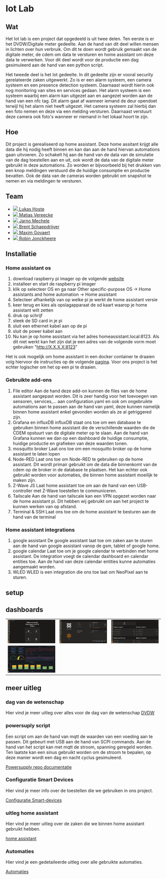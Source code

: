 # Iot Lab

## Wat

Het Iot lab is een project dat opgedeeld is uit twee delen. Ten eerste is er het DVDW/Digitale meter gedeelte. Aan de hand van dit deel willen mensen in lichten over hun verbruik. Om dit te doen wordt gebruik gemaakt van de digitale meter, de cdem om data te versturen en home assistant om deze data te verwerken. Voor dit deel wordt voor de productie een dag gesimuleerd aan de hand van een python script.

Het tweede deel is het Iot gedeelte. In dit gedeelte zijn er vooral security gerelateerde zaken uitgewerkt. Zo is er een alarm systeem, een camera systeem en een presence detection systeem. Daarnaast wordt hierin ook nog monitoring van sites en services gedaan. Het alarm systeem is een systeem waarbij een alarm kan uitgezet aan en aangezet worden aan de hand van een nfc tag. Dit alarm gaat af wanneer iemand de deur opendoet terwijl hij het alarm niet heeft uitgezet. Het camera systeem zal hierbij dan een foto nemen en deze via een melding versturen. Daarnaast verstuurt deze camera ook foto's wanneer er niemand in het lokaal hoort te zijn.

## Hoe

Dit project is gerealiseerd op home assistant. Deze home assitant krijgt alle data die hij nodig heeft binnen en kan dan aan de hand hiervan automations gaan uitvoeren. Zo schakelt hij aan de hand van de data van de simulatie van de dag toestellen aan en uit, ook wordt de data van de digitale meter gebruikt in deze automations. Zo worden er bijvoorbeeld bij het drukken van een knop meldingen verstuurd die de huidige consumptie en productie bevatten. Ook de data van de cameras worden gebruikt om snapshot te nemen en via meldingen te versturen.

## Team

- [<img src="https://github.com/LukasHoste.png" width="25"> Lukas Hoste](https://github.com/LukasHoste)
- [<img src="https://github.com/MatiasVereecke.png" width="25"> Matias Vereecke](https://github.com/MatiasVereecke)
- [<img src="https://github.com/JarnoMechele.png" width="25"> Jarno Mechele](https://github.com/JarnoMechele)
- [<img src="https://github.com/Brent Schaepdrijver.png" width="25"> Brent Schaepdrijver](https://github.com/Brent-Schaepdrijver)
- [<img src="https://github.com/Smiley078.png" width="25"> Maxim Govaert ](https://github.com/Smiley078)
- [<img src="https://github.com/jonckheereke.png" width="25"> Robin Jonckheere](https://github.com/jonckheereke)


## Installatie

### Home assistant os

1. download raspberry pi imager op de volgende [website](https://www.raspberrypi.com/software/)
2. installeer en start de raspberry pi imager
3. klik op selecteer OS en ga naar Other specific-purpose OS -> Home assistants and home automation -> Home assistant
4. Selecteer afhankelijk van op welke pi je werkt de home assistant versie
5. keer terug en kies als opslagapparaat de sd kaart waarop je home assistant wilt zetten
6. druk op schrijf
7. steek de SD card in je pi
8. sluit een ethernet kabel aan op de pi
9. sluit de power kabel aan
10. Nu kan je op home assistant via het adres homeassistant.local:8123. Als dit niet werkt kan het zijn dat je een adres van de volgende vorm moet gebruiken "http://X.X.X.X:8123"

Het is ook mogelijk om home assistant in een docker container te draaien volg hiervoor de instructies op de volgende [pagina](https://www.home-assistant.io/installation/raspberrypi/#install-home-assistant-container). Voor ons project is het echter logischer om het op een pi te draaien.

### Gebruikte add-ons

1. File editor
Aan de hand deze add-on kunnen de files van de home assistant aangepast worden. Dit is zeer handig voor het toevoegen van sensoren, services,... aan configuration.yaml en ook om ongebruikte automations aan te passen aan de hand van yaml, deze kunnen namelijk binnen home assistant enkel gevonden worden als ze al getriggered zijn.
2. Grafana en influxDB
influxDB staat ons toe om een database te gebruiken binnen home assistant die de verschillende waarden die de CDEM opstuurt van de digitale meter op te slaan.
Aan de hand van Grafana kunnen we dan op een dashboard de huidige consumptie, huidige productie en grafieken van deze waarden tonen.
3. mosquitto broker
Laat ons toe om een mosquitto broker op de home assistant te laten lopen
4. Node-RED
Laat ons toe om Node-RED te gebruiken op de home assistant. Dit wordt primair gebruikt om de data die binnenkomt van de cdem op de broker in de database te plaatsen. Het kan echter ook gebruikt worden voor automaties, die binnen home assistant moeilijk te maken zijn.
5. Z-Wave JS
Laat home assistant toe om aan de hand van een USB-controller met Z-Wave toestellen te communiceren.
6. Tailscale
Aan de hand van tailscale kan een VPN opgezet worden naar de home assistant pi. Dit hebben wij gebruikt om aan het project te kunnen werken van op afstand.
7. Terminal & SSH
Laat ons toe om de home assistant te besturen aan de hand van de terminal

### Home assistant integrations

1. google assistant
De google assistant laat toe om zaken aan te sturen aan de hand van google assistant vanop de gsm, tablet of google home.
2. google calendar
Laat toe om je google calendar te verbinden met home assistant. De integration voegt de calendar dashboard en calendar entities toe. Aan de hand van deze calendar entities kunne automaties aangemaakt worden.
3. WLED
WLED is een integration die ons toe laat om NeoPixel aan te sturen.

## setup

## dashboards

| | | |
|:-------------------------:|:-------------------------:|:-------------------------:|
| ![overview](./img/overview.png) |  ![DVDW](./img/DVDW_dashboard.png) | ![IOT_LAB](./img/IOT_LAB_Dashboard.png) |![DVDW&IOT_LAB](./img/DVDW%26IOT_LAB_dashboard.png) |
| ![grafana](./img/grafana.png) |

## meer uitleg

### dag van de wetenschap

Hier vind je meer uitleg over alles voor de dag van de wetenschap
[DVDW](Dag_Van_De_Wetenschap.md)

### powersuply script

Een script om aan de hand van mqtt de waarden van een voeding aan te passen. Dit gebeurt met USB aan de hand van SCPI commands.
Aan de hand van het script kan met mqtt de stroom, spanning geregeld worden. Ten laatste kan een sinus gebruikt worden om de stroom te bepalen, op deze manier wordt een dag en nacht cyclus gesimuleerd.

[Powersupply repo documentatie](https://github.com/vives-project-xp/Iot-lab_powersupply_script)

### Configuratie Smart Devices

Hier vind je meer info over de toestellen die we gebruiken in ons project.

[Configuratie Smart-devices](config_smart_devices.md)

### uitleg home assistant

Hier vind je meer uitleg over de zaken die we binnen home assistant gebruikt hebben.

[home assistant](hass.md)

### Automaties

Hier vind je een gedetaileerde uitleg over alle gebruikte automaties.

[Automaties](automations.md)
